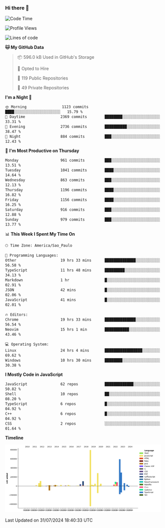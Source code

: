 ### Hi there 👋

<!--START_SECTION:waka-->
![Code Time](http://img.shields.io/badge/Code%20Time-6%2C219%20hrs%2039%20mins-blue)

![Profile Views](http://img.shields.io/badge/Profile%20Views-2-blue)

![Lines of code](https://img.shields.io/badge/From%20Hello%20World%20I%27ve%20Written-2.9%20million%20lines%20of%20code-blue)

**🐱 My GitHub Data** 

> 📦 596.0 kB Used in GitHub's Storage 
 > 
> 💼 Opted to Hire
 > 
> 📜 119 Public Repositories 
 > 
> 🔑 49 Private Repositories 
 > 
**I'm a Night 🦉** 

```text
🌞 Morning                1123 commits        ████░░░░░░░░░░░░░░░░░░░░░   15.79 % 
🌆 Daytime                2369 commits        ████████░░░░░░░░░░░░░░░░░   33.31 % 
🌃 Evening                2736 commits        ██████████░░░░░░░░░░░░░░░   38.47 % 
🌙 Night                  884 commits         ███░░░░░░░░░░░░░░░░░░░░░░   12.43 % 
```
📅 **I'm Most Productive on Thursday** 

```text
Monday                   961 commits         ███░░░░░░░░░░░░░░░░░░░░░░   13.51 % 
Tuesday                  1041 commits        ████░░░░░░░░░░░░░░░░░░░░░   14.64 % 
Wednesday                863 commits         ███░░░░░░░░░░░░░░░░░░░░░░   12.13 % 
Thursday                 1196 commits        ████░░░░░░░░░░░░░░░░░░░░░   16.82 % 
Friday                   1156 commits        ████░░░░░░░░░░░░░░░░░░░░░   16.25 % 
Saturday                 916 commits         ███░░░░░░░░░░░░░░░░░░░░░░   12.88 % 
Sunday                   979 commits         ███░░░░░░░░░░░░░░░░░░░░░░   13.77 % 
```


📊 **This Week I Spent My Time On** 

```text
🕑︎ Time Zone: America/Sao_Paulo

💬 Programming Languages: 
Other                    19 hrs 33 mins      ██████████████░░░░░░░░░░░   56.58 % 
TypeScript               11 hrs 48 mins      █████████░░░░░░░░░░░░░░░░   34.13 % 
Markdown                 1 hr                █░░░░░░░░░░░░░░░░░░░░░░░░   02.91 % 
JSON                     42 mins             █░░░░░░░░░░░░░░░░░░░░░░░░   02.06 % 
JavaScript               41 mins             █░░░░░░░░░░░░░░░░░░░░░░░░   02.01 % 

🔥 Editors: 
Chrome                   19 hrs 33 mins      ██████████████░░░░░░░░░░░   56.54 % 
Neovim                   15 hrs 1 min        ███████████░░░░░░░░░░░░░░   43.46 % 

💻 Operating System: 
Linux                    24 hrs 4 mins       █████████████████░░░░░░░░   69.62 % 
Windows                  10 hrs 30 mins      ████████░░░░░░░░░░░░░░░░░   30.38 % 
```

**I Mostly Code in JavaScript** 

```text
JavaScript               62 repos            █████████████░░░░░░░░░░░░   50.82 % 
Shell                    10 repos            ██░░░░░░░░░░░░░░░░░░░░░░░   08.20 % 
TypeScript               6 repos             █░░░░░░░░░░░░░░░░░░░░░░░░   04.92 % 
C++                      6 repos             █░░░░░░░░░░░░░░░░░░░░░░░░   04.92 % 
CSS                      2 repos             ░░░░░░░░░░░░░░░░░░░░░░░░░   01.64 % 
```



**Timeline**

![Lines of Code chart](https://raw.githubusercontent.com/jampow/jampow/master/assets/bar_graph.png)


 Last Updated on 31/07/2024 18:40:33 UTC
<!--END_SECTION:waka-->
